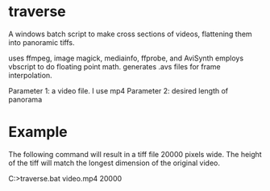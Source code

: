 # traverse
A windows batch script to make cross sections of videos, flattening them into panoramic tiffs.

uses ffmpeg, image magick, mediainfo, ffprobe, and AviSynth
employs vbscript to do floating point math.
generates .avs files for frame interpolation.

Parameter 1: a video file. I use mp4
Parameter 2: desired length of panorama

# Example
The following command will result in a tiff file 20000 pixels wide. The height of the tiff will match the longest dimension of the original video.

C:\>traverse.bat video.mp4 20000
